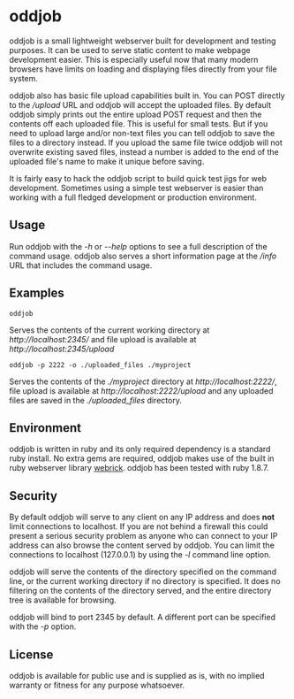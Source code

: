 # oddjob #

oddjob is a small lightweight webserver built for development and testing purposes.  It can be used to serve static content to make webpage development easier.  This is especially useful now that many modern browsers have limits on loading and displaying files directly from your file system.

oddjob also has basic file upload capabilities built in.  You can POST directly to the */upload* URL and oddjob will accept the uploaded files.  By default oddjob simply prints out the entire upload POST request and then the contents off each uploaded file.  This is useful for small tests.  But if you need to upload large and/or non-text files you can tell oddjob to save the files to a directory instead.  If you upload the same file twice oddjob will not overwrite existing saved files, instead a number is added to the end of the uploaded file's name to make it unique before saving.

It is fairly easy to hack the oddjob script to build quick test jigs for web development.  Sometimes using a simple test webserver is easier than working with a full fledged development or production environment.

## Usage ##

Run oddjob with the *-h* or *--help* options to see a full description of the command usage.  oddjob also serves a short information page at the */info* URL that includes the command usage.

## Examples ##

    oddjob

Serves the contents of the current working directory at *http://localhost:2345/* and file upload is available at *http://localhost:2345/upload*

    oddjob -p 2222 -o ./uploaded_files ./myproject

Serves the contents of the *./myproject* directory at *http://localhost:2222/*, file upload is available at *http://localhost:2222/upload* and any uploaded files are saved in the *./uploaded_files* directory.

## Environment ##

oddjob is written in ruby and its only required dependency is a standard ruby install.  No extra gems are required, oddjob makes use of the built in ruby webserver library [webrick](http://www.ruby-doc.org/stdlib-1.9.3/libdoc/webrick/rdoc/).  oddjob has been tested with ruby 1.8.7.

## Security ##

By default oddjob will serve to any client on any IP address and does **not** limit connections to localhost.  If you are not behind a firewall this could present a serious security problem as anyone who can connect to your IP address can also browse the content served by oddjob.  You can limit the connections to localhost (127.0.0.1) by using the *-l* command line option.

oddjob will serve the contents of the directory specified on the command line, or the current working directory if no directory is specified.  It does no filtering on the contents of the directory served, and the entire directory tree is available for browsing.

oddjob will bind to port 2345 by default.  A different port can be specified with the *-p* option.

## License ##

oddjob is available for public use and is supplied as is, with no implied warranty or fitness for any purpose whatsoever.
